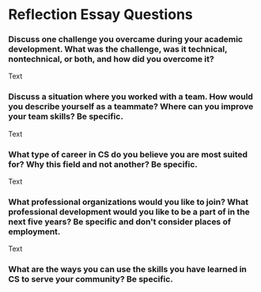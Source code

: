 # Reflection Essay Questions

### Discuss one challenge you overcame during your academic development. What was the challenge, was it technical, nontechnical, or both, and how did you overcome it?

Text

### Discuss a situation where you worked with a team. How would you describe yourself as a teammate? Where can you improve your team skills? Be specific.

Text

### What type of career in CS do you believe you are most suited for? Why this field and not another? Be specific.

Text

### What professional organizations would you like to join? What professional development would you like to be a part of in the next five years? Be specific and don't consider places of employment.

Text

### What are the ways you can use the skills you have learned in CS to serve your community? Be specific.

